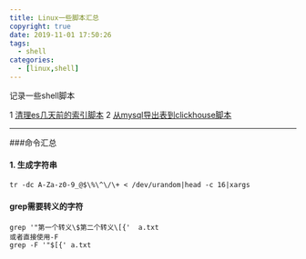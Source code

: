 ```yaml
---
title: Linux一些脚本汇总
copyright: true
date: 2019-11-01 17:50:26
tags:
  - shell
categories:
  - [linux,shell]
---
```

记录一些shell脚本
<!-- more -->

1 [清理es几天前的索引脚本](http://zhangzw001.github.io/sh/clean_es_data.sh.sh)
2 [从mysql导出表到clickhouse脚本](http://zhangzw001.github.io/sh/clickhouse_from_mysql.sh)


---
###命令汇总
#### 1. 生成字符串
```
tr -dc A-Za-z0-9_@$\%\^\/\+ < /dev/urandom|head -c 16|xargs

```

#### grep需要转义的字符
```
grep '"第一个转义\$第二个转义\[{'  a.txt
或者直接使用-F
grep -F '"$[{' a.txt
```
